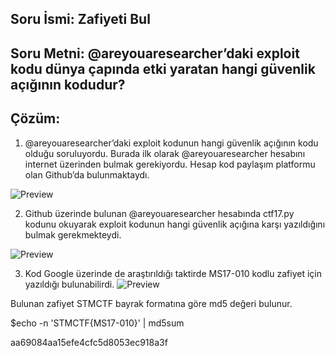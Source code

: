 
## Soru İsmi: Zafiyeti Bul

## Soru Metni: @areyouaresearcher’daki exploit kodu dünya çapında etki yaratan hangi güvenlik açığının kodudur?

## Çözüm: 

1. @areyouaresearcher’daki exploit kodunun hangi güvenlik açığının kodu olduğu soruluyordu. Burada ilk olarak @areyouaresearcher hesabını internet üzerinden bulmak gerekiyordu. Hesap kod paylaşım platformu olan Github’da bulunmaktaydı.

![Preview](https://github.com/stmctf/stmctf17/blob/master/MISC/ZafiyetiBul/zaf1.png)

2. Github üzerinde bulunan @areyouaresearcher hesabında ctf17.py kodunu okuyarak exploit kodunun hangi güvenlik açığına karşı yazıldığını bulmak gerekmekteydi.

![Preview](https://github.com/stmctf/stmctf17/blob/master/MISC/ZafiyetiBul/zaf2.png)

3. Kod Google üzerinde de araştırıldığı taktirde MS17-010 kodlu zafiyet için yazıldığı bulunabilirdi.
![Preview](https://github.com/stmctf/stmctf17/blob/master/MISC/ZafiyetiBul/zaf2.png)

Bulunan zafiyet STMCTF bayrak formatına göre md5 değeri bulunur.

$echo -n 'STMCTF{MS17-010}' | md5sum

aa69084aa15efe4cfc5d8053ec918a3f


